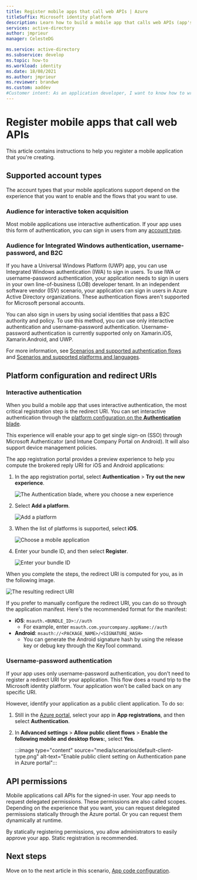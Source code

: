 ```yaml
---
title: Register mobile apps that call web APIs | Azure
titleSuffix: Microsoft identity platform
description: Learn how to build a mobile app that calls web APIs (app's registration)
services: active-directory
author: jmprieur
manager: CelesteDG

ms.service: active-directory
ms.subservice: develop
ms.topic: how-to
ms.workload: identity
ms.date: 18/08/2021
ms.author: jmprieur
ms.reviewer: brandwe
ms.custom: aaddev
#Customer intent: As an application developer, I want to know how to write a mobile app that calls web APIs by using the Microsoft identity platform for developers.
---
```


# Register mobile apps that call web APIs

This article contains instructions to help you register a mobile application that you're creating.

## Supported account types

The account types that your mobile applications support depend on the experience that you want to enable and the flows that you want to use.

### Audience for interactive token acquisition

Most mobile applications use interactive authentication. If your app uses this form of authentication, you can sign in users from any [account type](quickstart-register-app.md).

### Audience for Integrated Windows authentication, username-password, and B2C

If you have a Universal Windows Platform (UWP) app, you can use Integrated Windows authentication (IWA) to sign in users. To use IWA or username-password authentication, your application needs to sign in users in your own line-of-business (LOB) developer tenant. In an independent software vendor (ISV) scenario, your application can sign in users in Azure Active Directory organizations. These authentication flows aren't supported for Microsoft personal accounts.

You can also sign in users by using social identities that pass a B2C authority and policy. To use this method, you can use only interactive authentication and username-password authentication. Username-password authentication is currently supported only on Xamarin.iOS, Xamarin.Android, and UWP.

For more information, see [Scenarios and supported authentication flows](authentication-flows-app-scenarios.md#scenarios-and-supported-authentication-flows) and [Scenarios and supported platforms and languages](authentication-flows-app-scenarios.md#scenarios-and-supported-platforms-and-languages).

## Platform configuration and redirect URIs

### Interactive authentication

When you build a mobile app that uses interactive authentication, the most critical registration step is the redirect URI. You can set interactive authentication through the [platform configuration on the **Authentication** blade](https://aka.ms/MobileAppReg).

This experience will enable your app to get single sign-on (SSO) through Microsoft Authenticator (and Intune Company Portal on Android). It will also support device management policies.

The app registration portal provides a preview experience to help you compute the brokered reply URI for iOS and Android applications:

1. In the app registration portal, select **Authentication** > **Try out the new experience**.

   ![The Authentication blade, where you choose a new experience](https://user-images.githubusercontent.com/13203188/60799285-2d031b00-a173-11e9-9d28-ac07a7ae894a.png)

2. Select **Add a platform**.

   ![Add a platform](https://user-images.githubusercontent.com/13203188/60799366-4c01ad00-a173-11e9-934f-f02e26c9429e.png)

3. When the list of platforms is supported, select **iOS**.

   ![Choose a mobile application](https://user-images.githubusercontent.com/13203188/60799411-60de4080-a173-11e9-9dcc-d39a45826d42.png)

4. Enter your bundle ID, and then select **Register**.

   ![Enter your bundle ID](https://user-images.githubusercontent.com/13203188/60799477-7eaba580-a173-11e9-9f8b-431f5b09344e.png)

When you complete the steps, the redirect URI is computed for you, as in the following image.

![The resulting redirect URI](https://user-images.githubusercontent.com/13203188/60799538-9e42ce00-a173-11e9-860a-015a1840fd19.png)

If you prefer to manually configure the redirect URI, you can do so through the application manifest. Here's the recommended format for the manifest:

- **iOS**: `msauth.<BUNDLE_ID>://auth`
  - For example, enter `msauth.com.yourcompany.appName://auth`
- **Android**: `msauth://<PACKAGE_NAME>/<SIGNATURE_HASH>`
  - You can generate the Android signature hash by using the release key or debug key through the KeyTool command.

### Username-password authentication

If your app uses only username-password authentication, you don't need to register a redirect URI for your application. This flow does a round trip to the Microsoft identity platform. Your application won't be called back on any specific URI.

However, identify your application as a public client application. To do so:

1. Still in the <a href="https://portal.azure.com/" target="_blank">Azure portal</a>, select your app in **App registrations**, and then select **Authentication**.
1. In **Advanced settings** > **Allow public client flows** > **Enable the following mobile and desktop flows:**, select **Yes**.

   :::image type="content" source="media/scenarios/default-client-type.png" alt-text="Enable public client setting on Authentication pane in Azure portal":::

## API permissions

Mobile applications call APIs for the signed-in user. Your app needs to request delegated permissions. These permissions are also called scopes. Depending on the experience that you want, you can request delegated permissions statically through the Azure portal. Or you can request them dynamically at runtime.

By statically registering permissions, you allow administrators to easily approve your app. Static registration is recommended.

## Next steps

Move on to the next article in this scenario,
[App code configuration](scenario-mobile-app-configuration.md).
